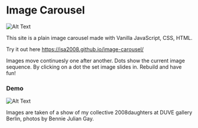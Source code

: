 # Image Carousel

![Alt Text](demo-pics-gifs/image-carousel-3.png)

This site is a plain image carousel made with Vanilla JavaScript, CSS, HTML.

Try it out here https://isa2008.github.io/image-carousel/

Images move continuesly one after another. Dots show the current image sequence. By clicking on a dot the set image slides in. Rebuild and have fun!

### Demo

![Alt Text](demo-pics-gifs/image-carousel-2.gif)

Images are taken of a show of my collective 2008daughters at DUVE gallery Berlin, photos by Bennie Julian Gay.
